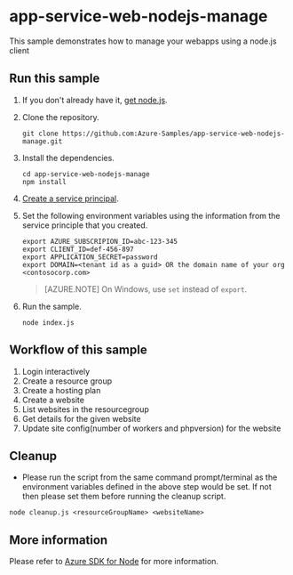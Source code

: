 # app-service-web-nodejs-manage

This sample demonstrates how to manage your webapps using a node.js client

## Run this sample

1. If you don't already have it, [get node.js](https://nodejs.org).

1. Clone the repository.

    ```
    git clone https://github.com:Azure-Samples/app-service-web-nodejs-manage.git
    ```

1. Install the dependencies.

    ```
    cd app-service-web-nodejs-manage
    npm install
    ```

1. [Create a service principal](https://azure.microsoft.com/en-us/documentation/articles/resource-group-authenticate-service-principal-cli/).

1. Set the following environment variables using the information from the service principle that you created.

    ```
    export AZURE_SUBSCRIPION_ID=abc-123-345
    export CLIENT_ID=def-456-897
	export APPLICATION_SECRET=password
	export DOMAIN=<tenant id as a guid> OR the domain name of your org <contosocorp.com>
    ```

    > [AZURE.NOTE] On Windows, use `set` instead of `export`.

1. Run the sample.

    ```
    node index.js
    ```

## Workflow of this sample
 
1. Login interactively
2. Create a resource group 
3. Create a hosting plan
4. Create a website
5. List websites in the resourcegroup
6. Get details for the given website
7. Update site config(number of workers and phpversion) for the website

## Cleanup
- Please run the script from the same command prompt/terminal as the environment variables defined in the above step would be set. If not then please set them before running the cleanup script.

```
node cleanup.js <resourceGroupName> <websiteName>
```

## More information
Please refer to [Azure SDK for Node](https://github.com/Azure/azure-sdk-for-node) for more information.

